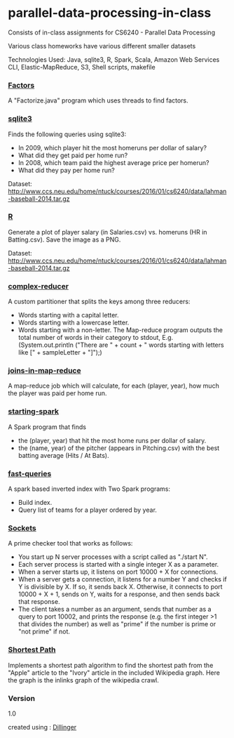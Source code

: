 # parallel-data-processing-in-class
Consists of in-class assignments for CS6240 - Parallel Data Processing

Various class homeworks have various different smaller datasets 

Technologies Used: Java, sqlite3, R, Spark, Scala, Amazon Web Services CLI, Elastic-MapReduce, S3, Shell scripts, makefile


### [Factors](https://github.com/dixitk13/parallel-data-processing-in-class/tree/master/factorize)

A "Factorize.java" program which uses threads to find factors.


### [sqlite3](https://github.com/dixitk13/parallel-data-processing-in-class/tree/master/play_with_sqlite3)
Finds the following queries using sqlite3:
- In 2009, which player hit the most homeruns per dollar of salary?
- What did they get paid per home run?
- In 2008, which team paid the highest average price per homerun?
- What did they pay per home run?

Dataset: http://www.ccs.neu.edu/home/ntuck/courses/2016/01/cs6240/data/lahman-baseball-2014.tar.gz

### [R](https://github.com/dixitk13/parallel-data-processing-in-class/tree/master/map-reduce-R)
Generate a plot of player salary (in Salaries.csv) vs. homeruns (HR in Batting.csv).
Save the image as a PNG.

Dataset: http://www.ccs.neu.edu/home/ntuck/courses/2016/01/cs6240/data/lahman-baseball-2014.tar.gz


### [complex-reducer](https://github.com/dixitk13/parallel-data-processing-in-class/tree/master/complex-reducer)

A custom partitioner that splits the keys among three reducers:
-   Words starting with a capital letter.
-   Words starting with a lowercase letter.
-   Words starting with a non-letter.
The Map-reduce program outputs the total number of words in their category to stdout,
E.g. (System.out.println ("There are " + count + " words starting with letters like [" + sampleLetter + "]");)

### [joins-in-map-reduce](https://github.com/dixitk13/parallel-data-processing-in-class/tree/master/join-in-map-reduce)
A map-reduce job which will calculate, for each (player, year), how much the player was paid per home run.

### [starting-spark](https://github.com/dixitk13/parallel-data-processing-in-class/tree/master/starting-spark)
A Spark program that finds 
- the (player, year) that hit the most home runs per dollar of salary.
- the (name, year) of the pitcher (appears in Pitching.csv) with the best batting average (Hits / At Bats).

### [fast-queries](https://github.com/dixitk13/parallel-data-processing-in-class/tree/master/fast-queries)
A spark based inverted index with Two Spark programs:
- Build index.
- Query list of teams for a player ordered by year.

### [Sockets](https://github.com/dixitk13/parallel-data-processing-in-class/tree/master/sockets)
A prime checker tool that works as follows:

- You start up N server processes with a script called as "./start N".
- Each server process is started with a single integer X as a parameter.
- When a server starts up, it listens on port 10000 + X for connections.
- When a server gets a connection, it listens for a number Y and checks if Y is divisible by X. If so, it sends back X. Otherwise, it connects to port 10000 + X + 1, sends on Y, waits for a response, and then sends back that response.
- The client takes a number as an argument, sends that number as a query to port 10002, and prints the response (e.g. the first integer >1 that divides the number) as well as "prime" if the number is prime or "not prime" if not.

### [Shortest Path](https://github.com/dixitk13/parallel-data-processing-in-class/tree/master/spark-graph-inclass)

Implements a shortest path algorithm to find the shortest path from the "Apple" article to the "Ivory" article in the included Wikipedia graph. Here the graph is the inlinks graph of the wikipedia crawl.

### Version
1.0

created using : [Dillinger](http://dillinger.io/)
